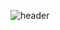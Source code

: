 ![header](https://capsule-render.vercel.app/api?type=waving&color=timeGradient&text=Welcome%20to%20Hyunwoo's%20GitHub%20👋&animation=twinkling&fontSize=35&fontAlignY=40&fontAlign=70&height=250)
